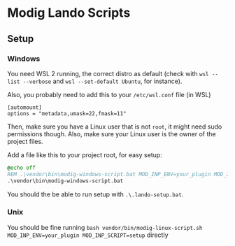 # Modig Lando Scripts
## Setup
### Windows
You need WSL 2 running, the correct distro as default
(check with `wsl --list --verbose` and `wsl --set-default Ubuntu`, for instance).

Also, you probably need to add this to your `/etc/wsl.conf` file (in WSL)
```
[automount]
options = "metadata,umask=22,fmask=11"
```

Then, make sure you have a Linux user that is not `root`, it might need sudo permissions though.
Also, make sure your Linux user is the owner of the project files.

Add a file like this to your project root, for easy setup:
```bat
@echo off
REM .\vendor\bin\modig-windows-script.bat MOD_INP_ENV=your_plugin MOD_INP_SCRIPT=setup
.\vendor\bin\modig-windows-script.bat
```

You should the be able to run setup with `.\.lando-setup.bat`.

### Unix
You should be fine running `bash vendor/bin/modig-linux-script.sh MOD_INP_ENV=your_plugin MOD_INP_SCRIPT=setup` directly
